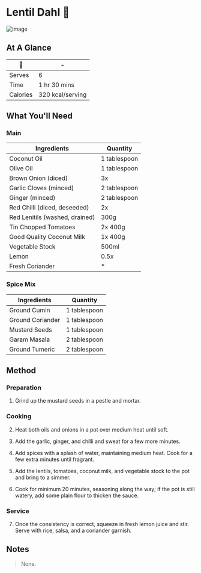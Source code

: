 # Lentil Dahl 🥘

![image](https://drive.google.com/uc?export=view&id=1wgNpJ5Y8XfwfvIM_kVZ_EPLn6pPzpT_H)

[//]: # (when adding google drive link, just replace the aset id, don't change anything else about the above link otherwise the image will not display)

## At A Glance

🥘 | -
-- | --
Serves | 6
Time | 1 hr 30 mins
Calories | 320 kcal/serving

## What You'll Need

### **Main**

Ingredients | Quantity
-- | --
Coconut Oil | 1 tablespoon
Olive Oil | 1 tablespoon
Brown Onion (diced) | 3x
Garlic Cloves (minced) | 2 tablespoon
Ginger (minced) | 2 tablespoon
Red Chilli (diced, deseeded) | 2x
Red Lenitils (washed, drained) | 300g
Tin Chopped Tomatoes | 2x 400g
Good Quality Coconut Milk | 1x 400g
Vegetable Stock | 500ml
Lemon | 0.5x
Fresh Coriander | *

### **Spice Mix**

Ingredients | Quantity
-- | --
Ground Cumin | 1 tablespoon
Ground Coriander | 1 tablespoon
Mustard Seeds | 1 tablespoon
Garam Masala | 2 tablespoon
Ground Tumeric | 2 tablespoon

## Method

### **Preparation**

1. Grind up the mustard seeds in a pestle and mortar.

### **Cooking**

2. Heat both oils and onions in a pot over medium heat until soft.

3. Add the garlic, ginger, and chilli and sweat for a few more minutes.

4. Add spices with a splash of water, maintaining medium heat. Cook for a few extra minutes until fragrant.

5. Add the lentils, tomatoes, coconut milk, and vegetable stock to the pot and bring to a simmer.

6. Cook for minimum 20 minutes, seasoning along the way; if the pot is still watery, add some plain flour to thicken the sauce.

### **Service**

7. Once the consistency is correct, squeeze in fresh lemon juice and stir. Serve with rice, salsa, and a coriander garnish.

## Notes

> None.